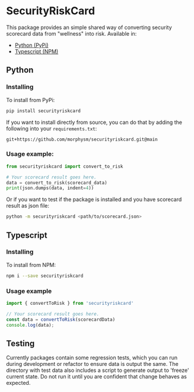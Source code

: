 # SecurityRiskCard

This package provides an simple shared way of converting security scorecard data from "wellness" into risk.
Available in:
- [Python (PyPi)](#python)
- [Typescript (NPM)](#typescript)

## Python
### Installing

To install from PyPi:
```bash
pip install securityriskcard
```

If you want to install directly from source, you can do that by adding the following into your `requirements.txt`:
```
git+https://github.com/morphysm/securityriskcard.git@main
```

### Usage example:
```python
from securityriskcard import convert_to_risk

# Your scorecard result goes here.
data = convert_to_risk(scorecard_data)
print(json.dumps(data, indent=4))
```
Or if you want to test if the package is installed and you have scorecard result as json file:
```bash
python -m securityriskcard <path/to/scorecard.json>
```

## Typescript
### Installing

To install from NPM:
```bash
npm i --save securityriskcard
```

### Usage example
```typescript
import { convertToRisk } from 'securityriskcard'

// Your scorecard result goes here.
const data = convertToRisk(scorecardData)
console.log(data);
```

## Testing

Currently packages contain some regression tests, which you can run during development or refactor to ensure data is output the same.
The directory with test data also includes a script to generate output to 'freeze' current state. Do not run it until you are confident that change behaves as expected.
